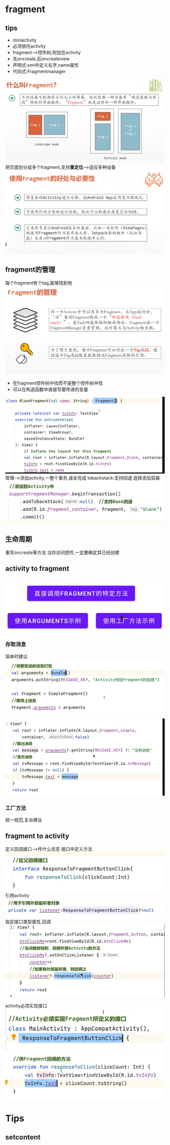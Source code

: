 # fragment
## tips
- miniactivity
- 必须依托activity
- fragment-->控件树,附加在activity
- 先oncreate,后oncreateview
- 声明式:xml中定义名字,name属性
- 代码式:Fragmentmanager

![](attachments/Pasted%20image%2020220427202034.png)
把页面划分成多个fragment,支持**重定位**-->适应多种设备
![](attachments/Pasted%20image%2020220427202134.png)
## fragment的管理
每个fragment有个tag,能够找到他
![](attachments/Pasted%20image%2020220427203403.png)
- 在fragment控件树中找而不是整个控件树中找
- 可以在构造函数中直接写要传递的变量

![](attachments/Pasted%20image%2020220427203852.png)
管理-->添加activity,一整个事务,或全完成
tobackstack:支持回退
选择添加容器
![](attachments/Pasted%20image%2020220427204126.png)
## 生命周期
重写oncreate等方法
当你访问控件,一定要确定其已经创建
## activity to fragment

![](attachments/Pasted%20image%2020220427211328.png)
### 存取消息
简单时建议
![](attachments/Pasted%20image%2020220427212022.png)
![](attachments/Pasted%20image%2020220427211654.png)
### 工厂方法
统一规范,复杂建议

## fragment to activity
定义回调接口-->传什么信息
接口中定义方法
![](attachments/Pasted%20image%2020220427212609.png)
引用activity
![](attachments/Pasted%20image%2020220427212634.png)
指定接口类型属性,回调
![](attachments/Pasted%20image%2020220427212701.png)

activity必须实现接口
![](attachments/Pasted%20image%2020220427212818.png)
![](attachments/Pasted%20image%2020220427212859.png)
# Tips
## setcontent
